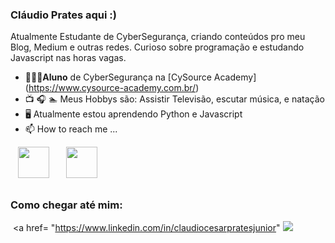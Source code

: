 ### Cláudio Prates aqui :)
Atualmente Estudante de CyberSegurança, criando conteúdos pro meu Blog, Medium e outras redes. Curioso sobre programação e estudando Javascript nas horas vagas.

- 👨🏻‍💻**Aluno** de CyberSegurança na [CySource Academy] (https://www.cysource-academy.com.br/)
- 📺 🎧 🏊 Meus Hobbys são: Assistir Televisão, escutar música, e natação
- 🖥️ Atualmente estou aprendendo Python e Javascript
- 📫 How to reach me ...

<div style="display: inline">
  &nbsp;&nbsp;
            <img width='50' height='50' src="https://cdn.jsdelivr.net/gh/devicons/devicon/icons/python/python-original-wordmark.svg" />
          &nbsp;&nbsp;
  &nbsp;&nbsp;
            <img width='50' height='50'src="https://cdn.jsdelivr.net/gh/devicons/devicon/icons/javascript/javascript-original.svg" />
          &nbsp;&nbsp;&nbsp;
  &nbsp;&nbsp;&nbsp;&nbsp;
</div> 

##

### Como chegar até mim:

&nbsp;<a href= "https://www.linkedin.com/in/claudiocesarpratesjunior"
  <img src= "https://img.shields.io/badge/linkedin-%230077B5.svg?style=for-the-badge&logo=linkedin&logoColor=white">
</a>&nbsp;
